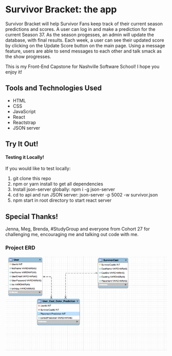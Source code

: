 # Survivor Bracket: the app

Survivor Bracket will help Survivor Fans keep track of their current season predictions and scores.  A user can log in and make a prediction for the current Season 37.  As the season progesses, an admin will update the database, with final results. Each week, a user can see their updated score by clicking on the Update Score button on the main page.  Using a message feature, users are able to send messages to each other and talk smack as the show progresses.  

This is my Front-End Capstone for Nashville Software School!  I hope you enjoy it!

## Tools and Technologies Used

* HTML
* CSS
* JavaScript
* React
* Reactstrap
* JSON server

## Try It Out! 

#### Testing it Locally!

If you would like to test locally:

1. git clone this repo
2. npm or yarn install to get all dependencies
3. Install json-server globally: npm i -g json-server
4. cd to api and run JSON server: json-server -p 5002 -w survivor.json
5. npm start in root directory to start react server

## Special Thanks!

Jenna, Meg, Brenda, #StudyGroup and everyone from Cohort 27 for challenging me, encouraging me and talking out code with me.


### Project ERD

![ERD](https://github.com/HelenChalmers/Survivor_Bracket_Capstone/blob/fancyButtons/src/img/SurvivorErd.png)




